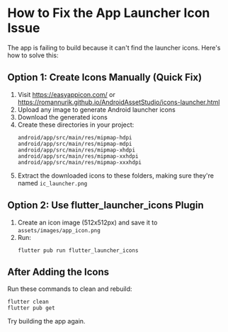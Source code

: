 # How to Fix the App Launcher Icon Issue

The app is failing to build because it can't find the launcher icons. Here's how to solve this:

## Option 1: Create Icons Manually (Quick Fix)

1. Visit https://easyappicon.com/ or https://romannurik.github.io/AndroidAssetStudio/icons-launcher.html
2. Upload any image to generate Android launcher icons
3. Download the generated icons 
4. Create these directories in your project:
   ```
   android/app/src/main/res/mipmap-hdpi
   android/app/src/main/res/mipmap-mdpi
   android/app/src/main/res/mipmap-xhdpi
   android/app/src/main/res/mipmap-xxhdpi
   android/app/src/main/res/mipmap-xxxhdpi
   ```
5. Extract the downloaded icons to these folders, making sure they're named `ic_launcher.png`

## Option 2: Use flutter_launcher_icons Plugin

1. Create an icon image (512x512px) and save it to `assets/images/app_icon.png`
2. Run:
   ```
   flutter pub run flutter_launcher_icons
   ```

## After Adding the Icons

Run these commands to clean and rebuild:
```
flutter clean
flutter pub get
```

Try building the app again. 